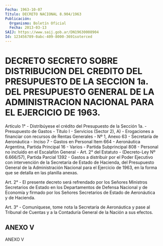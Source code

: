 ```yaml
---
Fecha: 1963-10-07
Título: DECRETO NACIONAL 8.904/1963
Publicación:
  Organismo: Boletín Oficial
  Fecha: 2013-03-13
SAIJ: https://www.saij.gob.ar/DN19630008904
Id: 123456789-0abc-409-8000-3691soterced
---
```

# DECRETO SECRETO SOBRE DISTRIBUCION DEL CREDITO DEL PRESUPUESTO DE LA SECCION 1a. DEL PRESUPUESTO GENERAL DE LA ADMINISTRACION NACIONAL PARA EL EJERCICIO DE 1963.

<a id="1"></a>
Artículo 1° - Distribúyese el crédito del Presupuesto de la Sección 1a. - Presupuesto de Gastos - Título I - Servicios (Sector 2), A) - Erogaciones a financiar con recursos de Rentas Generales - Nº 1, Anexo 63 - Secretaría de Aeronáutica - Inciso 7 - Gastos en Personal Item 664 - Aeronáutica Argentina, Partida Principal 16 - Varios - Partida Subprincipal 808 - Personal no incluído en el Escalafón General - Art. 2° del Estatuto - (Decreto-Ley Nº 6.666/57), Partida Parcial 1392 - Gastos a distribuir por el Poder Ejecutivo con intervención de la Secretaría de Estado de Hacienda, del Presupuesto General de la Administración Nacional para el Ejercicio de 1963, en la forma que se detalla en las planilla anexas.

<a id="2"></a>
Art. 2° - El presente decreto será refrendado por los Señores Ministros Secretarios de Estado en los Departamentos de Defensa Nacional y de Economía y firmado por los Señores Secretarios de Estado de Aeronáutica y de Hacienda.

<a id="3"></a>
Art. 3° - Comuníquese, tome nota la Secretaría de Aeronáutica y pase al Tribunal de Cuentas y a la Contaduría General de la Nación a sus efectos.

## ANEXO V

ANEXO V